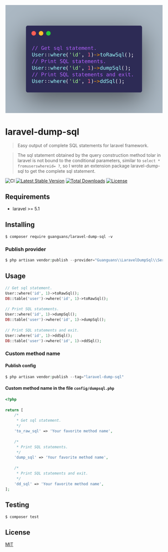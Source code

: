 <p align="center"><img src="./docs/usage.png"></p>

# laravel-dump-sql

> Easy output of complete SQL statements for laravel framework.

> The sql statement obtained by the query construction method tolar in laravel is not bound to the conditional parameters, similar to `select * fromuserswhereid= ?`, so I wrote an extension package laravel-dump-sql to get the complete sql statement.

![CI](https://github.com/guanguans/laravel-dump-sql/workflows/CI/badge.svg)
[![Latest Stable Version](https://poser.pugx.org/guanguans/laravel-dump-sql/v)](//packagist.org/packages/guanguans/laravel-dump-sql)
[![Total Downloads](https://poser.pugx.org/guanguans/laravel-dump-sql/downloads)](//packagist.org/packages/guanguans/laravel-dump-sql)
[![License](https://poser.pugx.org/guanguans/laravel-dump-sql/license)](//packagist.org/packages/guanguans/laravel-dump-sql)

## Requirements

* laravel >= 5.1

## Installing

``` shell
$ composer require guanguans/laravel-dump-sql -v
```

### Publish provider

```php
$ php artisan vendor:publish --provider="Guanguans\\LaravelDumpSql\\ServiceProvider"
```

## Usage

``` php
// Get sql statement.
User::where('id', 1)->toRawSql();
DB::table('user')->where('id', 1)->toRawSql();

// Print SQL statements.
User::where('id', 1)->dumpSql();
DB::table('user')->where('id', 1)->dumpSql();

// Print SQL statements and exit.
User::where('id', 1)->ddSql();
DB::table('user')->where('id', 1)->ddSql();
```

### Custom method name

#### Publish config

```php
$ php artisan vendor:publish --tag="laravel-dump-sql"
```

#### Custom method name in the file `config/dumpsql.php`

``` php
<?php

return [
    /*
     * Get sql statement.
     */
    'to_raw_sql' => 'Your favorite method name',

    /*
     * Print SQL statements.
     */
    'dump_sql' => 'Your favorite method name',

    /*
     * Print SQL statements and exit.
     */
    'dd_sql' => 'Your favorite method name',
];
```

## Testing

``` shell
$ composer test
```

## License

[MIT](LICENSE)
